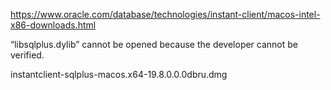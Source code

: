 


https://www.oracle.com/database/technologies/instant-client/macos-intel-x86-downloads.html

“libsqlplus.dylib” cannot be opened because the developer cannot be verified.


 
instantclient-sqlplus-macos.x64-19.8.0.0.0dbru.dmg


